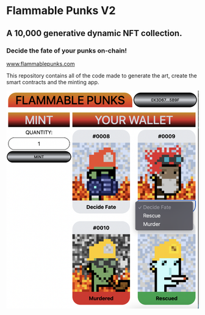# Flammable Punks V2

## A 10,000 generative dynamic NFT collection.

### Decide the fate of your punks on-chain!

www.flammablepunks.com

This repository contains all of the code made to generate the art, create the smart contracts and the minting app.

![alt text](<https://github.com/mikexporter/flammable_punks_v2/blob/main/Dapp Demo.png?raw=true>)
